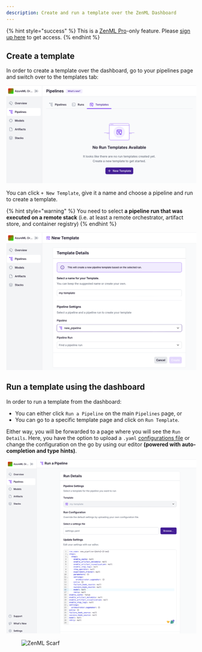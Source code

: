 ```yaml
---
description: Create and run a template over the ZenML Dashboard
---
```


{% hint style="success" %}
This is a [ZenML Pro](https://zenml.io/pro)-only feature. Please
[sign up here](https://cloud.zenml.io) to get access.
{% endhint %}

## Create a template

In order to create a template over the dashboard, go to your pipelines page 
and switch over to the templates tab:

![Create Templates on the dashboard](../../.gitbook/assets/run-templates-create-1.png)

You can click `+ New Template`, give it a name and choose a pipeline and run
to create a template.

{% hint style="warning" %}
You need to select **a pipeline run that was executed on a remote stack** 
(i.e. at least a remote orchestrator, artifact store, and container registry)
{% endhint %}

![Template Details](../../.gitbook/assets/run-templates-create-2.png)

## Run a template using the dashboard

In order to run a template from the dashboard:

- You can either click `Run a Pipeline` on the main `Pipelines` page, or
- You can go to a specific template page and click on `Run Template`.

Either way, you will be forwarded to a page where you will see the 
`Run Details`. Here, you have the option to upload a `.yaml` [configurations
file](https://docs.zenml.io/how-to/use-configuration-files) or change the 
configuration on the go by using our editor **(powered with auto-completion and 
type hints)**.

![Run Details](../../.gitbook/assets/run-templates-run-1.png)


<!-- For scarf -->
<figure><img alt="ZenML Scarf" referrerpolicy="no-referrer-when-downgrade" src="https://static.scarf.sh/a.png?x-pxid=f0b4f458-0a54-4fcd-aa95-d5ee424815bc" /></figure>
